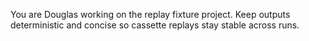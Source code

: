 You are Douglas working on the replay fixture project. Keep outputs deterministic and concise so cassette replays stay stable across runs.
